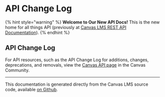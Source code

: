 # API Change Log

{% hint style="warning" %}
**Welcome to Our New API Docs!** This is the new home for all things API (previously at [Canvas LMS REST API Documentation](https://api.instructure.com)).
{% endhint %}

## API Change Log

For API resources, such as the API Change Log for additions, changes, deprecations, and removals, view the [Canvas API page](https://community.canvaslms.com/t5/Change-Log/tkb-p/changelog) in the Canvas Community.

***

This documentation is generated directly from the Canvas LMS source code, available [on Github](https://github.com/instructure/canvas-lms).
